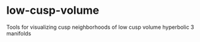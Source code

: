 # low-cusp-volume
Tools for visualizing cusp neighborhoods of low cusp volume hyperbolic 3 manifolds
